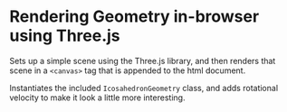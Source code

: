 # Rendering Geometry in-browser using Three.js
Sets up a simple scene using the Three.js library, and then renders that scene in a `<canvas>` tag that is appended to the html document.

Instantiates the included `IcosahedronGeometry` class, and adds rotational velocity to make it look a little more interesting. 